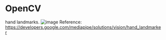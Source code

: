 # OpenCV
hand landmarks.
![image](https://github.com/lee-thien-tuyen/OpenCV/assets/78252686/75ac5ee4-7eec-4d05-bf2c-d87c76262301)
Reference:
https://developers.google.com/mediapipe/solutions/vision/hand_landmarker
